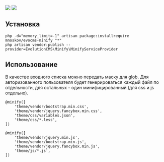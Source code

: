 <img src="https://img.shields.io/badge/PHP-%3E=7.3-green.svg?php=7.3"> <img src="https://img.shields.io/badge/EVO-%3E%3D3.1.3-green">

## Установка

```
php -d="memory_limit=-1" artisan package:installrequire mnoskov/evocms-minify "*"
php artisan vendor:publish --provider=EvolutionCMS\Minify\MinifyServiceProvider
```

## Использование

В качестве входного списка можно передать маску для <a href="https://www.php.net/manual/ru/function.glob.php">glob</a>.
Для авторизованного пользователя будет генерироваться каждый файл по отдельности, для остальных - один минифицированный (для css и js отдельно).

```
@minify([
    'theme/vendor/bootstrap.min.css',
    'theme/vendor/jquery.fancybox.min.css',
    'theme/css/variables.json',
    'theme/css/*.less',
])
```

```
@minify([
    'theme/vendor/jquery.min.js',
    'theme/vendor/bootstrap.min.js',
    'theme/vendor/jquery.fancybox.min.js',
    'theme/js/*.js',
])
```
